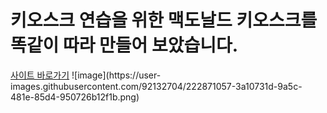 <h1>키오스크 연습을 위한 맥도날드 키오스크를 똑같이 따라 만들어 보았습니다.</h1>
<a href="https://kiosk-practicing.netlify.app/">사이트 바로가기</a>
![image](https://user-images.githubusercontent.com/92132704/222871057-3a10731d-9a5c-481e-85d4-950726b12f1b.png)
